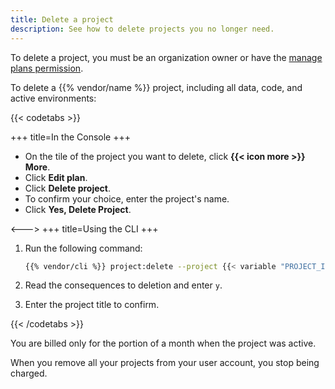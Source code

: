 ```yaml
---
title: Delete a project
description: See how to delete projects you no longer need.
---
```


To delete a project, you must be an organization owner or have the [manage plans permission](../administration/users.md#organization-permissions).

To delete a {{% vendor/name %}} project, including all data, code, and active environments:

{{< codetabs >}}

\+++
title=In the Console
\+++

*   On the tile of the project you want to delete, click **{{< icon more >}} More**.
*   Click **Edit plan**.
*   Click **Delete project**.
*   To confirm your choice, enter the project's name.
*   Click **Yes, Delete Project**.

<--->
\+++
title=Using the CLI
\+++

1.  Run the following command:

    ```bash
    {{% vendor/cli %}} project:delete --project {{< variable "PROJECT_ID" >}}
    ```

2.  Read the consequences to deletion and enter `y`.

3.  Enter the project title to confirm.

{{< /codetabs >}}

You are billed only for the portion of a month when the project was active.

When you remove all your projects from your user account,
you stop being charged.
